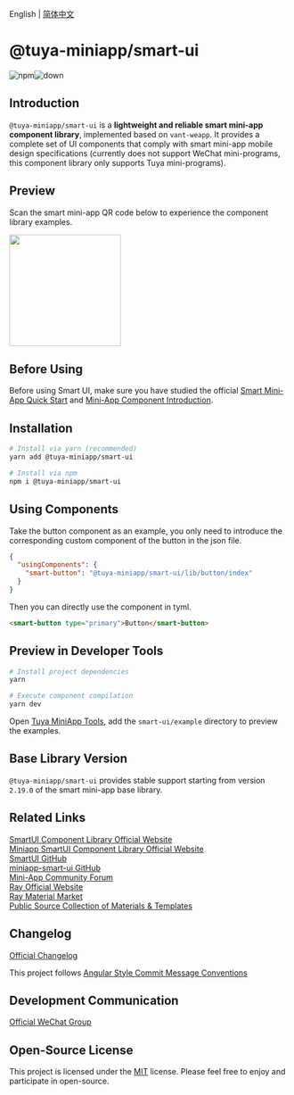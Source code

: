 English | [简体中文](./README-zh_CN.md)

# @tuya-miniapp/smart-ui

![npm](https://img.shields.io/npm/v/@tuya-miniapp/smart-ui)![down](https://img.shields.io/npm/dt/@tuya-miniapp/smart-ui)

## Introduction

`@tuya-miniapp/smart-ui` is a **lightweight and reliable smart mini-app component library**, implemented based on `vant-weapp`. It provides a complete set of UI components that comply with smart mini-app mobile design specifications (currently does not support WeChat mini-programs, this component library only supports Tuya mini-programs).

## Preview

Scan the smart mini-app QR code below to experience the component library examples.

<img src="https://images.tuyacn.com/rms-static/8bcfe810-a187-11ef-9773-6b86083026a3-1731478901009.png?tyName=v2.0.0miniapp-SmartUI.png" width="200" height="200">

## Before Using

Before using Smart UI, make sure you have studied the official [Smart Mini-App Quick Start](https://developer.tuya.com/cn/miniapp/develop/miniapp/guide/start/smart) and [Mini-App Component Introduction](https://developer.tuya.com/cn/miniapp/develop/miniapp/framework/component/intro).

## Installation

```bash
# Install via yarn (recommended)
yarn add @tuya-miniapp/smart-ui

# Install via npm
npm i @tuya-miniapp/smart-ui
```

## Using Components

Take the button component as an example, you only need to introduce the corresponding custom component of the button in the json file.

```json
{
  "usingComponents": {
    "smart-button": "@tuya-miniapp/smart-ui/lib/button/index"
  }
}
```

Then you can directly use the component in tyml.

```html
<smart-button type="primary">Button</smart-button>
```

## Preview in Developer Tools

```bash
# Install project dependencies
yarn

# Execute component compilation
yarn dev
```

Open [Tuya MiniApp Tools](https://developer.tuya.com/cn/miniapp/devtools/tools), add the `smart-ui/example` directory to preview the examples.

## Base Library Version

`@tuya-miniapp/smart-ui` provides stable support starting from version `2.19.0` of the smart mini-app base library.

## Related Links

[SmartUI Component Library Official Website](https://developer.tuya.com/material/smartui?comId=help-getting-started)  
[Miniapp SmartUI Component Library Official Website](https://developer.tuya.com/material/smartui?comId=help-getting-started&appType=miniapp)  
[SmartUI GitHub](https://github.com/Tuya-Community/ray-smart-ui)  
[miniapp-smart-ui GitHub](https://github.com/Tuya-Community/miniapp-smart-ui)  
[Mini-App Community Forum](https://www.tuyaos.com/viewforum.php?f=10)   
[Ray Official Website](https://developer.tuya.com/cn/miniapp)  
[Ray Material Market](https://developer.tuya.com/material/library_oHEKLjj0/)   
[Public Source Collection of Materials & Templates](https://github.com/Tuya-Community/tuya-ray-materials) 

## Changelog

[Official Changelog](https://developer.tuya.com/material/smartui?comId=help-changelog&appType=miniapp)  

This project follows [Angular Style Commit Message Conventions](https://gist.github.com/stephenparish/9941e89d80e2bc58a153)

## Development Communication

[Official WeChat Group](https://github.com/Tuya-Community/ray-smart-ui/issues/1)

## Open-Source License

This project is licensed under the [MIT](https://zh.wikipedia.org/wiki/MIT%E8%A8%B1%E5%8F%AF%E8%AD%89) license. Please feel free to enjoy and participate in open-source.